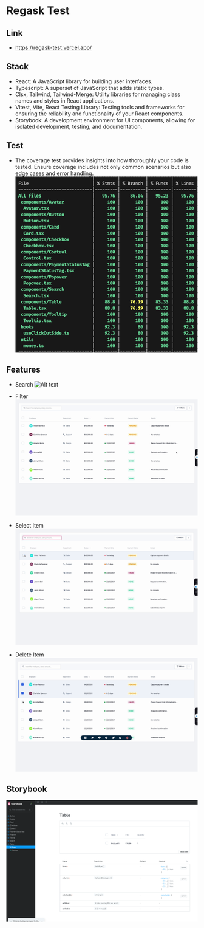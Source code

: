 # Regask Test

## Link 
- https://regask-test.vercel.app/

## Stack 
- React: A JavaScript library for building user interfaces.
- Typescript: A superset of JavaScript that adds static types.
- Clsx, Tailwind, Tailwind-Merge: Utility libraries for managing class names and styles in React applications.
- Vitest, Vite, React Testing Library: Testing tools and frameworks for ensuring the reliability and functionality of your React components.
- Storybook: A development environment for UI components, allowing for isolated development, testing, and documentation.

## Test

- The coverage test provides insights into how thoroughly your code is tested. Ensure coverage includes not only common scenarios but also edge cases and error handling.
![Alt text](./docs/coverrage.png)

## Features 
- Search 
![Alt text](./docs/search.gif)

- Filter
![Alt text](./docs/filter.gif)

- Select Item
![Alt text](./docs/select-item.gif)

- Delete Item
![Alt text](./docs/delete.gif)

## Storybook

![Alt text](./docs/storybook.png)
